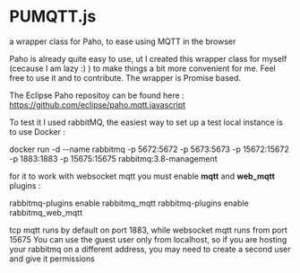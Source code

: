 # PUMQTT.js
a wrapper class for Paho, to ease using MQTT in the browser


Paho is already quite easy to use,  ut I created this wrapper class for myself (cecause I am lazy :) ) to make things a bit more convenient for me.
Feel free to use it and to contribute.
The wrapper is Promise based.

The Eclipse Paho repositoy can be found here : https://github.com/eclipse/paho.mqtt.javascript

To test it I used rabbitMQ, the easiest way to set up a test local instance is to use Docker :

docker run -d --name rabbitmq -p 5672:5672 -p 5673:5673 -p 15672:15672 -p 1883:1883 -p 15675:15675 rabbitmq:3.8-management

for it to work with websocket mqtt you must enable <b>mqtt</b> and <b>web_mqtt</b> plugins :

rabbitmq-plugins enable rabbitmq_mqtt
rabbitmq-plugins enable rabbitmq_web_mqtt

tcp mqtt runs by default on port 1883, while websocket mqtt runs from port 15675
You can use the guest user only from localhost, so if you are hosting your rabbitmq on a different address, you may need to create a second user and give it permissions

